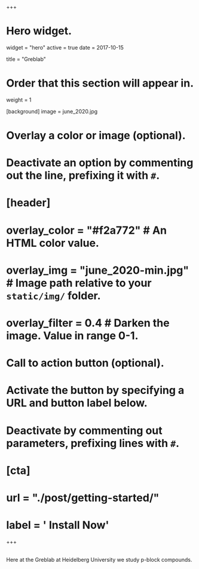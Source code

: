 +++
# Hero widget.
widget = "hero"
active = true
date = 2017-10-15

title = "Greblab"
# Order that this section will appear in.
weight = 1

[background]
  image = june_2020.jpg
# Overlay a color or image (optional).
#   Deactivate an option by commenting out the line, prefixing it with `#`.
# [header]
  # overlay_color = "#f2a772"  # An HTML color value.
  # overlay_img = "june_2020-min.jpg"  # Image path relative to your `static/img/` folder.
  # overlay_filter = 0.4  # Darken the image. Value in range 0-1.

# Call to action button (optional).
#   Activate the button by specifying a URL and button label below.
#   Deactivate by commenting out parameters, prefixing lines with `#`.
# [cta]
  # url = "./post/getting-started/"
  # label = '<i class="fa fa-download"></i> Install Now'
+++

<br>
Here at the Greblab at Heidelberg University we study p-block compounds. 

